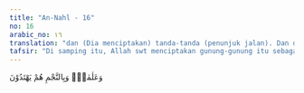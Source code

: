 ```yaml
---
title: "An-Nahl - 16"
no: 16
arabic_no: ١٦
translation: "dan (Dia menciptakan) tanda-tanda (penunjuk jalan). Dan dengan bintang-bintang mereka mendapat petunjuk."
tafsir: "Di samping itu, Allah swt menciptakan gunung-gunung itu sebagai tanda yang dapat digunakan manusia sebagai petunjuk untuk mengetahui di mana mereka berada. Apabila seseorang berlayar di lautan dan masih dapat melihat rambu-rambu darat maka gunung-gunung itulah sebagai tanda baginya untuk menentukan posisi dan kedudukan perahunya. \n\nSelanjutnya Allah swt menjelaskan pula bahwa Dia menciptakan bintang-bintang yang juga dapat dijadikan sebagai penunjuk arah. Bintang digunakan para musafir di darat, pelaut, dan penerbang sebagai petunjuk di waktu malam apabila rambu-rambu tak dapat dipergunakan lagi. Karena di waktu malam gelap, hanya cahaya-cahaya bintang itulah yang paling jelas bagi mereka. Manusia dapat mengambil petunjuk dari bintang dengan jalan mengenal gugusan bintang-bintang itu yang dalam ilmu falak telah diberi nama-nama tersendiri. Sudah tentu, yang dapat menggunakan bintang sebagai petunjuk ialah mereka yang telah dapat membedakan masing-masing gugusan bintang itu dan mengenal saat terbit dan tenggelamnya. Gugusan-gugusan bintang itu dijadikan sebagai pedoman dalam menentukan kedudukan mereka di permukaan bumi."
---
```

وَعَلٰمٰتٍۗ وَبِالنَّجْمِ هُمْ يَهْتَدُوْنَ  